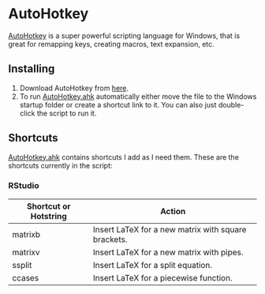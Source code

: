 # AutoHotkey

[AutoHotkey](https://www.autohotkey.com/) is a super powerful scripting language for Windows, that is great for remapping keys, creating macros, text expansion, etc.

## Installing

1. Download AutoHotkey from [here](https://www.autohotkey.com/download/ahk-install.exe).
2. To run [AutoHotkey.ahk](AutoHotkey.ahk) automatically either move the file to the Windows startup folder or create a shortcut link to it. You can also just double-click the script to run it.

## Shortcuts

[AutoHotkey.ahk](AutoHotkey.ahk) contains shortcuts I add as I need them. These are the shortcuts currently in the script:

### RStudio

| Shortcut or Hotstring | Action |
| --- | --- |
| matrixb | Insert LaTeX for a new matrix with square brackets. |
| matrixv | Insert LaTeX for a new matrix with pipes. |
| ssplit | Insert LaTeX for a split equation. |
| ccases | Insert LaTeX for a piecewise function. |

